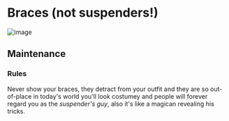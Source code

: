 # Braces (not suspenders!)

![image](.pix/thurston.webp)

## Maintenance

### Rules

Never show your braces, they detract from your outfit and they are so out-of-place in today's world you'll look costumey and people will forever regard you as the _suspender's guy_, also it's like a magican revealing his tricks.
